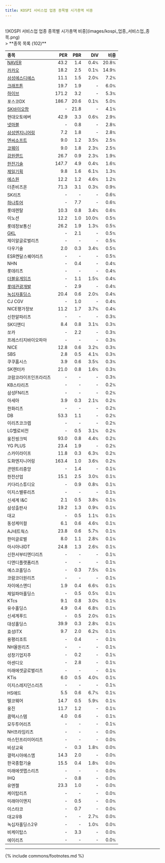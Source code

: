 ```yaml
---
title: KOSPI 서비스업 업종 종목별 시가총액 비중
---
```

<br>
![KOSPI 서비스업 업종 종목별 시가총액 비중](images/kospi_업종_서비스업_종목.png)
<br>
> **종목 목록 (102)**<a id="list"></a>

| **종목** | **PER** | **PBR** | **DIV** | **비중** |
| :------- | ------: | ------: | ------: | -------: |
| [NAVER](/035420/) | 43.2 | 1.4 | 0.4<small>%</small> | 20.8<small>%</small> |
| [카카오](/035720/) | 18.2 | 2.5 | 0.1<small>%</small> | 14.9<small>%</small> |
| [삼성에스디에스](/018260/) | 11.1 | 1.5 | 2.0<small>%</small> | 7.2<small>%</small> |
| [크래프톤](/259960/) | 19.7 | 1.9 | - | 6.0<small>%</small> |
| [하이브](/352820/) | 171.2 | 3.2 | - | 5.3<small>%</small> |
| 포스코DX | 186.7 | 20.6 | 0.1<small>%</small> | 5.0<small>%</small> |
| [SK바이오팜](/326030/) | - | 21.8 | - | 4.1<small>%</small> |
| 현대오토에버 | 42.9 | 3.3 | 0.6<small>%</small> | 2.9<small>%</small> |
| [넷마블](/251270/) | - | 0.8 | - | 2.8<small>%</small> |
| [삼성엔지니어링](/028050/) | 7.2 | 1.8 | - | 2.8<small>%</small> |
| [엔씨소프트](/036570/) | 9.0 | 1.2 | 3.5<small>%</small> | 2.5<small>%</small> |
| [코웨이](/021240/) | 9.0 | 1.8 | 2.3<small>%</small> | 2.5<small>%</small> |
| [강원랜드](/035250/) | 26.7 | 0.9 | 2.3<small>%</small> | 1.9<small>%</small> |
| [한전기술](/052690/) | 147.7 | 4.9 | 0.4<small>%</small> | 1.6<small>%</small> |
| [제일기획](/030000/) | 9.8 | 1.6 | 6.1<small>%</small> | 1.3<small>%</small> |
| [에스원](/012750/) | 12.2 | 1.2 | 4.6<small>%</small> | 1.2<small>%</small> |
| 더존비즈온 | 71.3 | 3.1 | 0.3<small>%</small> | 0.9<small>%</small> |
| SK리츠 | - | - | - | 0.6<small>%</small> |
| [하나투어](/039130/) | - | 7.7 | - | 0.6<small>%</small> |
| 롯데렌탈 | 10.3 | 0.8 | 3.4<small>%</small> | 0.6<small>%</small> |
| 이노션 | 12.2 | 1.0 | 10.0<small>%</small> | 0.5<small>%</small> |
| 롯데정보통신 | 26.2 | 1.9 | 1.3<small>%</small> | 0.5<small>%</small> |
| [GKL](/114090/) | - | 2.1 | - | 0.5<small>%</small> |
| 제이알글로벌리츠 | - | - | - | 0.5<small>%</small> |
| 다우기술 | 2.0 | 0.3 | 3.4<small>%</small> | 0.5<small>%</small> |
| ESR켄달스퀘어리츠 | - | - | - | 0.5<small>%</small> |
| NHN | - | 0.4 | - | 0.4<small>%</small> |
| 롯데리츠 | - | - | - | 0.4<small>%</small> |
| [더블유게임즈](/192080/) | - | 1.1 | 1.5<small>%</small> | 0.4<small>%</small> |
| [롯데관광개발](/032350/) | - | 2.9 | - | 0.4<small>%</small> |
| [녹십자홀딩스](/005250/) | 20.4 | 0.6 | 2.0<small>%</small> | 0.4<small>%</small> |
| CJ CGV | - | 1.0 | - | 0.4<small>%</small> |
| NICE평가정보 | 11.2 | 1.7 | 3.7<small>%</small> | 0.4<small>%</small> |
| 신한알파리츠 | - | - | - | 0.3<small>%</small> |
| SK디앤디 | 8.4 | 0.8 | 3.1<small>%</small> | 0.3<small>%</small> |
| 쏘카 | - | 2.2 | - | 0.3<small>%</small> |
| 프레스티지바이오파마 | - | - | - | 0.3<small>%</small> |
| NICE | 12.8 | 0.6 | 3.2<small>%</small> | 0.3<small>%</small> |
| SBS | 2.8 | 0.5 | 4.1<small>%</small> | 0.3<small>%</small> |
| 쿠쿠홈시스 | 3.9 | 0.6 | 3.5<small>%</small> | 0.3<small>%</small> |
| SK렌터카 | 21.0 | 0.8 | 1.6<small>%</small> | 0.3<small>%</small> |
| 코람코라이프인프라리츠 | - | - | - | 0.3<small>%</small> |
| KB스타리츠 | - | - | - | 0.2<small>%</small> |
| 삼성FN리츠 | - | - | - | 0.2<small>%</small> |
| 아세아 | 3.9 | 0.3 | 2.1<small>%</small> | 0.2<small>%</small> |
| 한화리츠 | - | - | - | 0.2<small>%</small> |
| DB | 53.3 | 1.1 | - | 0.2<small>%</small> |
| 이리츠코크렙 | - | - | - | 0.2<small>%</small> |
| LG헬로비전 | - | 0.5 | 3.1<small>%</small> | 0.2<small>%</small> |
| 웅진씽크빅 | 93.0 | 0.8 | 4.4<small>%</small> | 0.2<small>%</small> |
| YG PLUS | 23.4 | 1.9 | - | 0.2<small>%</small> |
| 스카이라이프 | 11.8 | 0.3 | 6.3<small>%</small> | 0.2<small>%</small> |
| 도화엔지니어링 | 163.4 | 1.0 | 3.6<small>%</small> | 0.2<small>%</small> |
| 콘텐트리중앙 | - | 1.4 | - | 0.1<small>%</small> |
| 한전산업 | 15.1 | 2.5 | 3.0<small>%</small> | 0.1<small>%</small> |
| 키다리스튜디오 | - | 0.9 | 0.8<small>%</small> | 0.1<small>%</small> |
| 이지스밸류리츠 | - | - | - | 0.1<small>%</small> |
| 신세계 I&C | 2.1 | 0.5 | 3.8<small>%</small> | 0.1<small>%</small> |
| 삼성출판사 | 19.2 | 1.3 | 0.9<small>%</small> | 0.1<small>%</small> |
| 대교 | - | 0.5 | 1.1<small>%</small> | 0.1<small>%</small> |
| 동성케미컬 | 6.1 | 0.6 | 4.6<small>%</small> | 0.1<small>%</small> |
| AJ네트웍스 | 23.8 | 0.6 | 5.7<small>%</small> | 0.1<small>%</small> |
| 한미글로벌 | 8.0 | 1.1 | 2.8<small>%</small> | 0.1<small>%</small> |
| 아시아나IDT | 24.8 | 1.3 | 2.6<small>%</small> | 0.1<small>%</small> |
| 신한서부티엔디리츠 | - | - | - | 0.1<small>%</small> |
| 디앤디플랫폼리츠 | - | - | - | 0.1<small>%</small> |
| 예스코홀딩스 | - | 0.3 | 7.5<small>%</small> | 0.1<small>%</small> |
| 코람코더원리츠 | - | - | - | 0.1<small>%</small> |
| 자이에스앤디 | 1.9 | 0.4 | 6.6<small>%</small> | 0.1<small>%</small> |
| 제일파마홀딩스 | - | 0.5 | 0.5<small>%</small> | 0.1<small>%</small> |
| KTcs | 9.1 | 0.8 | 3.0<small>%</small> | 0.1<small>%</small> |
| 유수홀딩스 | 4.9 | 0.4 | 6.8<small>%</small> | 0.1<small>%</small> |
| 신세계푸드 | - | 0.5 | 2.0<small>%</small> | 0.1<small>%</small> |
| 대성홀딩스 | 39.9 | 0.3 | 2.8<small>%</small> | 0.1<small>%</small> |
| 효성ITX | 9.7 | 2.0 | 6.2<small>%</small> | 0.1<small>%</small> |
| 용평리조트 | - | 0.4 | - | 0.1<small>%</small> |
| NH올원리츠 | - | - | - | 0.1<small>%</small> |
| 성창기업지주 | - | 0.2 | - | 0.1<small>%</small> |
| 아센디오 | - | 2.8 | - | 0.1<small>%</small> |
| 미래에셋글로벌리츠 | - | - | - | 0.1<small>%</small> |
| KTis | 6.0 | 0.5 | 4.0<small>%</small> | 0.1<small>%</small> |
| 이지스레지던스리츠 | - | - | - | 0.1<small>%</small> |
| HS애드 | 5.5 | 0.6 | 6.7<small>%</small> | 0.1<small>%</small> |
| 텔코웨어 | 14.7 | 0.5 | 5.9<small>%</small> | 0.1<small>%</small> |
| 웅진 | 11.7 | 1.2 | - | 0.1<small>%</small> |
| 콤텍시스템 | 4.0 | 0.6 | - | 0.1<small>%</small> |
| 모두투어리츠 | - | - | - | 0.1<small>%</small> |
| NH프라임리츠 | - | - | - | 0.0<small>%</small> |
| 마스턴프리미어리츠 | - | - | - | 0.0<small>%</small> |
| 비상교육 | - | 0.3 | 1.8<small>%</small> | 0.0<small>%</small> |
| 갤럭시아에스엠 | 14.3 | 2.0 | - | 0.0<small>%</small> |
| 한국종합기술 | 15.5 | 0.4 | 1.8<small>%</small> | 0.0<small>%</small> |
| 미래에셋맵스리츠 | - | - | - | 0.0<small>%</small> |
| IHQ | - | 0.8 | - | 0.0<small>%</small> |
| 유엔젤 | 23.3 | 1.0 | - | 0.0<small>%</small> |
| 케이탑리츠 | - | - | - | 0.0<small>%</small> |
| 미래아이앤지 | - | 0.5 | - | 0.0<small>%</small> |
| 이스타코 | - | 0.7 | - | 0.0<small>%</small> |
| 대교우B | - | - | 2.7<small>%</small> | 0.0<small>%</small> |
| 녹십자홀딩스2우 | - | - | 1.0<small>%</small> | 0.0<small>%</small> |
| 비케이탑스 | - | 3.3 | - | 0.0<small>%</small> |
| 에이리츠 | - | - | - | 0.0<small>%</small> |

---
{% include commons/footnotes.md %}